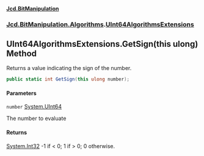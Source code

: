 #### [Jcd.BitManipulation](index.md 'index')

### [Jcd.BitManipulation.Algorithms](Jcd.BitManipulation.Algorithms.md 'Jcd.BitManipulation.Algorithms').[UInt64AlgorithmsExtensions](Jcd.BitManipulation.Algorithms.UInt64AlgorithmsExtensions.md 'Jcd.BitManipulation.Algorithms.UInt64AlgorithmsExtensions')

## UInt64AlgorithmsExtensions.GetSign(this ulong) Method

Returns a value indicating the sign of the number.

```csharp
public static int GetSign(this ulong number);
```

#### Parameters

<a name='Jcd.BitManipulation.Algorithms.UInt64AlgorithmsExtensions.GetSign(thisulong).number'></a>

`number` [System.UInt64](https://docs.microsoft.com/en-us/dotnet/api/System.UInt64 'System.UInt64')

The number to evaluate

#### Returns

[System.Int32](https://docs.microsoft.com/en-us/dotnet/api/System.Int32 'System.Int32')
-1 if < 0; 1 if > 0; 0 otherwise.